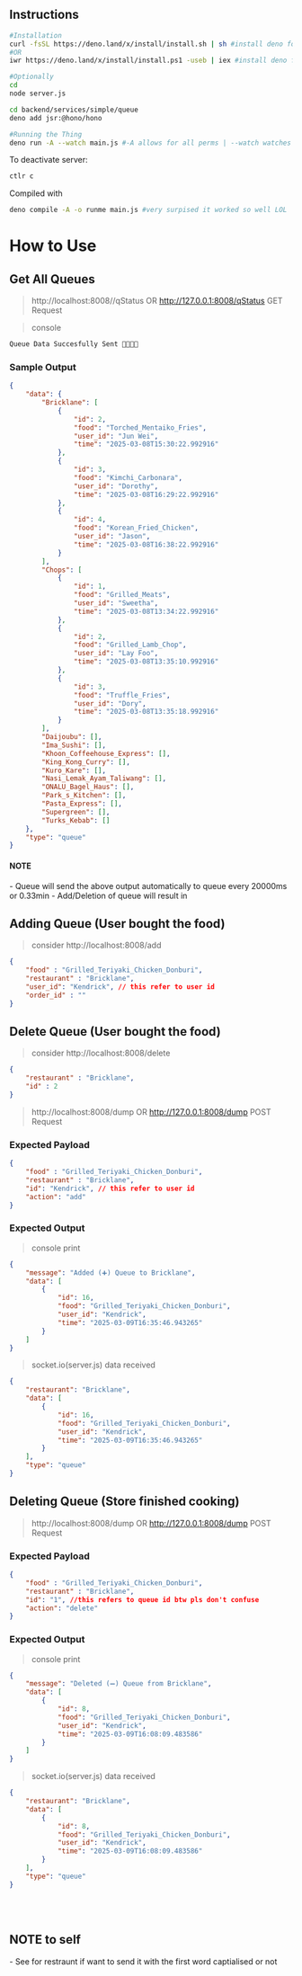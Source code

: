 ## Instructions
```bash
#Installation
curl -fsSL https://deno.land/x/install/install.sh | sh #install deno for mac 
#OR
iwr https://deno.land/x/install/install.ps1 -useb | iex #install deno for windows(open on powershell)

#Optionally
cd 
node server.js

cd backend/services/simple/queue
deno add jsr:@hono/hono

#Running the Thing 
deno run -A --watch main.js #-A allows for all perms | --watch watches for any changes and restarts the server accordingly 
```

To deactivate server:
```bash
ctlr c
```

Compiled with 
```bash
deno compile -A -o runme main.js #very surpised it worked so well LOL
```

<h1>How to Use</h1>

<h2>Get All Queues</h2>

>http://localhost:8008//qStatus OR http://127.0.0.1:8008/qStatus
>GET Request

>console

```bash 
Queue Data Succesfully Sent 🚀🚀🚀🚀
```

<h3>Sample Output</h3>

```json
{
    "data": {
        "Bricklane": [
            {
                "id": 2,
                "food": "Torched_Mentaiko_Fries",
                "user_id": "Jun Wei",
                "time": "2025-03-08T15:30:22.992916"
            },
            {
                "id": 3,
                "food": "Kimchi_Carbonara",
                "user_id": "Dorothy",
                "time": "2025-03-08T16:29:22.992916"
            },
            {
                "id": 4,
                "food": "Korean_Fried_Chicken",
                "user_id": "Jason",
                "time": "2025-03-08T16:38:22.992916"
            }
        ],
        "Chops": [
            {
                "id": 1,
                "food": "Grilled_Meats",
                "user_id": "Sweetha",
                "time": "2025-03-08T13:34:22.992916"
            },
            {
                "id": 2,
                "food": "Grilled_Lamb_Chop",
                "user_id": "Lay Foo",
                "time": "2025-03-08T13:35:10.992916"
            },
            {
                "id": 3,
                "food": "Truffle_Fries",
                "user_id": "Dory",
                "time": "2025-03-08T13:35:18.992916"
            }
        ],
        "Daijoubu": [],
        "Ima_Sushi": [],
        "Khoon_Coffeehouse_Express": [],
        "King_Kong_Curry": [],
        "Kuro_Kare": [],
        "Nasi_Lemak_Ayam_Taliwang": [],
        "ONALU_Bagel_Haus": [],
        "Park_s_Kitchen": [],
        "Pasta_Express": [],
        "Supergreen": [],
        "Turks_Kebab": []
    },
    "type": "queue"
}
```
<h4>NOTE</h4> 
- Queue will send the above output automatically to queue every 20000ms or 0.33min
- Add/Deletion of queue will result in 

<h2>Adding Queue (User bought the food)</h2>

> consider 
> http://localhost:8008/add
```json
{
    "food" : "Grilled_Teriyaki_Chicken_Donburi",
    "restaurant" : "Bricklane",
    "user_id": "Kendrick", // this refer to user id 
    "order_id" : ""
}
```


<h2>Delete Queue (User bought the food)</h2>

> consider 
> http://localhost:8008/delete
```json
{
    "restaurant" : "Bricklane",
    "id" : 2 
}
```



>http://localhost:8008/dump OR http://127.0.0.1:8008/dump
>POST Request

<h3>Expected Payload</h3>

```json
{
    "food" : "Grilled_Teriyaki_Chicken_Donburi",
    "restaurant" : "Bricklane",
    "id": "Kendrick", // this refer to user id 
    "action": "add"
}
```

<h3>Expected Output</h3>

>console print

```json
{
    "message": "Added (➕) Queue to Bricklane",
    "data": [
        {
            "id": 16,
            "food": "Grilled_Teriyaki_Chicken_Donburi",
            "user_id": "Kendrick",
            "time": "2025-03-09T16:35:46.943265"
        }
    ]
}
```

>socket.io(server.js) data received

```json
{
    "restaurant": "Bricklane",
    "data": [
        {
            "id": 16,
            "food": "Grilled_Teriyaki_Chicken_Donburi",
            "user_id": "Kendrick",
            "time": "2025-03-09T16:35:46.943265"
        }
    ],
    "type": "queue"
}
```


<h2>Deleting Queue (Store finished cooking)</h2>

>http://localhost:8008/dump OR http://127.0.0.1:8008/dump
>POST Request

<h3>Expected Payload</h3>

```json
{
    "food" : "Grilled_Teriyaki_Chicken_Donburi",
    "restaurant" : "Bricklane",
    "id": "1", //this refers to queue id btw pls don't confuse
    "action": "delete"
}
```

<h3>Expected Output</h3>

>console print

```json
{
    "message": "Deleted (➖) Queue from Bricklane",
    "data": [
        {
            "id": 8,
            "food": "Grilled_Teriyaki_Chicken_Donburi",
            "user_id": "Kendrick",
            "time": "2025-03-09T16:08:09.483586"
        }
    ]
}
```

>socket.io(server.js) data received

```json
{
    "restaurant": "Bricklane",
    "data": [
        {
            "id": 8,
            "food": "Grilled_Teriyaki_Chicken_Donburi",
            "user_id": "Kendrick",
            "time": "2025-03-09T16:08:09.483586"
        }
    ],
    "type": "queue"
}
```


<br>
<br>
<h2>NOTE to self</h2> 
- See for restraunt if want to send it with the first word captialised or not